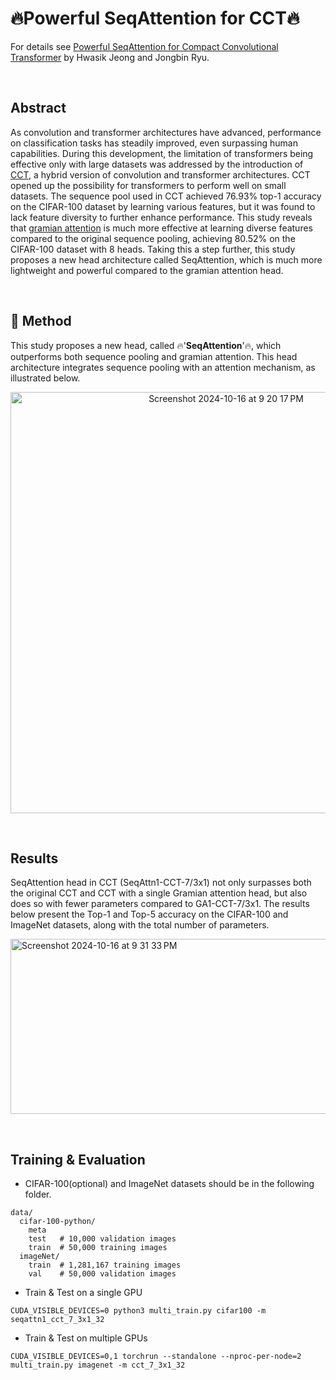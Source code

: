 # 🔥Powerful SeqAttention for CCT🔥

For details see [Powerful SeqAttention for Compact Convolutional Transformer](https://github.com/JeongHwaSik/Powerful-SeqAttn-for-CCT/blob/main/Powerful_SeqAttn_for_CCT.pdf) by Hwasik Jeong and Jongbin Ryu.

<br>

## Abstract
As convolution and transformer architectures have advanced, performance on classification tasks has steadily improved, even surpassing human capabilities. 
During this development, the limitation of transformers being effective only with large datasets was addressed by the introduction of [CCT](https://arxiv.org/pdf/2104.05704), a hybrid version of convolution and transformer architectures. 
CCT opened up the possibility for transformers to perform well on small datasets. 
The sequence pool used in CCT achieved 76.93\% top-1 accuracy on the CIFAR-100 dataset by learning various features, but it was found to lack feature diversity to further enhance performance. 
This study reveals that [gramian attention](https://openaccess.thecvf.com/content/ICCV2023/papers/Ryu_Gramian_Attention_Heads_are_Strong_yet_Efficient_Vision_Learners_ICCV_2023_paper.pdf) is much more effective at learning diverse features compared to the original sequence pooling, achieving 80.52\% on the CIFAR-100 dataset with 8 heads. 
Taking this a step further, this study proposes a new head architecture called SeqAttention, which is much more lightweight and powerful compared to the gramian attention head.

<br>

## 🌟 Method
This study proposes a new head, called 🔥'**SeqAttention**'🔥, which outperforms both sequence pooling and gramian attention. 
This head architecture integrates sequence pooling with an attention mechanism, as illustrated below.
<p align='center'>
  <img width="674" alt="Screenshot 2024-10-16 at 9 20 17 PM" src="https://github.com/user-attachments/assets/be18a131-398d-44c8-ba4f-fee911bfe00c">
</p>

<br>

## Results
SeqAttention head in CCT (SeqAttn1-CCT-7/3x1) not only surpasses both the original CCT and CCT with a single Gramian attention head, but also does so with fewer parameters compared to GA1-CCT-7/3x1. 
The results below present the Top-1 and Top-5 accuracy on the CIFAR-100 and ImageNet datasets, along with the total number of parameters.
<p>
  <img width="1000", height="280" alt="Screenshot 2024-10-16 at 9 31 33 PM" src="https://github.com/user-attachments/assets/b3e2ff87-fac8-4789-b3cd-e8c87b06599a">
</p>

<br>

## Training & Evaluation
- CIFAR-100(optional) and ImageNet datasets should be in the following folder.
```
data/
  cifar-100-python/
    meta  
    test   # 10,000 validation images
    train  # 50,000 training images
  imageNet/
    train  # 1,281,167 training images
    val    # 50,000 validation images
```


- Train & Test on a single GPU
  
```
CUDA_VISIBLE_DEVICES=0 python3 multi_train.py cifar100 -m seqattn1_cct_7_3x1_32
```

- Train & Test on multiple GPUs

```
CUDA_VISIBLE_DEVICES=0,1 torchrun --standalone --nproc-per-node=2 multi_train.py imagenet -m cct_7_3x1_32
```
